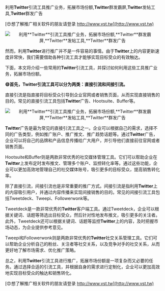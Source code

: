 利用**Twitter**引流工具推广业务，拓展市场份额,**Twitter**群发霸屏,**Twitter**发帖工具,**Twitter**群发广告

[😍想了解推广相关软件的朋友请登录 http://www.vst.tw](http://www.vst.tw)

 <center><img src="https://vst.tw/MP4/tuiguang/png/5.png" alt="利用**Twitter**引流工具推广业务，拓展市场份额,**Twitter**群发霸屏,**Twitter**发帖工具,**Twitter**群发广告"></center>

然而，利用**Twitter**进行推广并不是一件容易的事情。由于**Twitter**上的内容更新速度非常快，我们需要借助各种引流工具才能够实现目标受众的有效触达。

下面，本文将介绍一些常用的**Twitter**引流工具，并探讨如何利用这些工具推广业务，拓展市场份额。

**😄首先，**Twitter**引流工具可以分为两类：直接引流和间接引流。**

直接引流是指直接将目标受众引导到企业官网或者销售页面，从而实现直接销售的目的。常见的直接引流工具包括**Twitter**广告、Hootsuite、Buffer等。

 <center><img src="https://vst.tw/MP4/tuiguang/png/6.png" alt="利用**Twitter**引流工具推广业务，拓展市场份额,**Twitter**群发霸屏,**Twitter**发帖工具,**Twitter**群发广告"></center>

**Twitter**广告是最为常见的直接引流工具之一。企业可以根据自己的需求，选择不同的广告类型，例如推广账户、推广推文、推广趋势话题等。通过**Twitter**广告，企业可以将自己的品牌和产品信息传播给广大用户，并引导他们直接前往官网或者销售页面。

Hootsuite和Buffer则是两款非常优秀的社交媒体管理工具。它们可以帮助企业在**Twitter**上发布定时发布推文、管理多个账户、监控转化率等。通过这些功能，企业可以更加高效地管理自己的社交媒体账号，吸引更多的目标受众，提高销售转化率。

除了直接引流，间接引流也是非常重要的推广方式。间接引流是指利用**Twitter**上的内容吸引用户，并通过内容传播来实现间接销售的目的。常见的间接引流工具包括Tweetdeck、Tweepi、Followerwonk等。

Tweetdeck是一款非常优秀的**Twitter**客户端工具。通过Tweetdeck，企业可以根据关键词、话题等筛选出目标受众，然后针对性地发布推文，吸引更多的关注者。此外，Tweetdeck还可以根据关键词、话题等监控**Twitter**上的内容，及时把握市场动态，为企业提供参考意见。

Tweepi和Followerwonk则是两款非常优秀的**Twitter**社交关系管理工具。它们可以帮助企业分析自己的粉丝、关注者等社交关系，以及竞争对手的社交关系，从而更好地了解市场需求、优化推广策略。

总之，利用**Twitter**引流工具进行推广，拓展市场份额是一项复杂而又必要的任务。通过选择合适的引流工具，并根据自身的需求进行定制化，企业可以更加高效地实现目标受众的触达和销售转化。

[😍想了解推广相关软件的朋友请登录 http://www.vst.tw](http://www.vst.tw)



